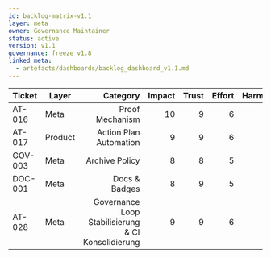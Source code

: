 ```yaml
---
id: backlog-matrix-v1.1
layer: meta
owner: Governance Maintainer
status: active
version: v1.1
governance: freeze v1.8
linked_meta:
  - artefacts/dashboards/backlog_dashboard_v1.1.md
---
```


| Ticket | Layer | Category | Impact | Trust | Effort | Harmony | Learning | Priority | Status |
|---|---|---:|---:|---:|---:|---:|---:|---:|---|
| AT-016 | Meta | Proof Mechanism | 10 | 9 | 6 | 9 | 9 | 9.3 | running |
| AT-017 | Product | Action Plan Automation | 9 | 9 | 6 | 8 | 8 | 8.9 | running |
| GOV-003 | Meta | Archive Policy | 8 | 8 | 5 | 9 | 7 | 8.6 | planned |
| DOC-001 | Meta | Docs & Badges | 8 | 9 | 5 | 9 | 8 | 9.0 | backlog |
| AT-028 | Meta | Governance Loop Stabilisierung & CI Konsolidierung | 9 | 9 | 6 | 8 | 8 | 8.6 | backlog |
